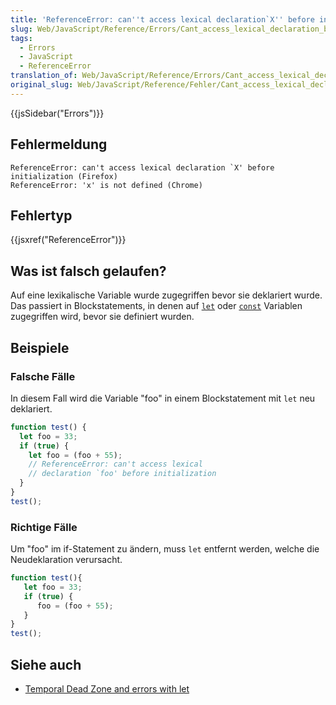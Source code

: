 ```yaml
---
title: 'ReferenceError: can''t access lexical declaration`X'' before initialization'
slug: Web/JavaScript/Reference/Errors/Cant_access_lexical_declaration_before_init
tags:
  - Errors
  - JavaScript
  - ReferenceError
translation_of: Web/JavaScript/Reference/Errors/Cant_access_lexical_declaration_before_init
original_slug: Web/JavaScript/Reference/Fehler/Cant_access_lexical_declaration_before_init
---
```

{{jsSidebar("Errors")}}

## Fehlermeldung

    ReferenceError: can't access lexical declaration `X' before initialization (Firefox)
    ReferenceError: 'x' is not defined (Chrome)

## Fehlertyp

{{jsxref("ReferenceError")}}

## Was ist falsch gelaufen?

Auf eine lexikalische Variable wurde zugegriffen bevor sie deklariert wurde. Das passiert in Blockstatements, in denen auf [`let`](/de/docs/Web/JavaScript/Reference/Statements/let) oder [`const`](/de/docs/Web/JavaScript/Reference/Statements/const) Variablen zugegriffen wird, bevor sie definiert wurden.

## Beispiele

### Falsche Fälle

In diesem Fall wird die Variable "foo" in einem Blockstatement mit `let` neu deklariert.

```js example-bad
function test() {
  let foo = 33;
  if (true) {
    let foo = (foo + 55);
    // ReferenceError: can't access lexical
    // declaration `foo' before initialization
  }
}
test();
```

### Richtige Fälle

Um "foo" im if-Statement zu ändern, muss `let` entfernt werden, welche die Neudeklaration verursacht.

```js example-good
function test(){
   let foo = 33;
   if (true) {
      foo = (foo + 55);
   }
}
test();
```

## Siehe auch

- [Temporal Dead Zone and errors with let](/de/docs/Web/JavaScript/Reference/Statements/let#Zeitweilig_tote_Zonen_und_Fehler_mit_let)
